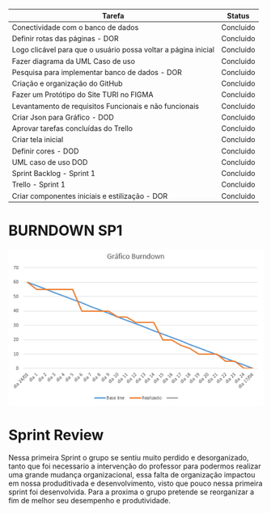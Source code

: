 |                             Tarefa                             |  Status   | 
|----------------------------------------------------------------|-----------|
| Conectividade com o banco de dados                             | Concluido |
| Definir rotas das páginas - DOR                                | Concluido |
| Logo clicável para que o usuário possa voltar a página inicial | Concluido |
| Fazer diagrama da UML Caso de uso                              | Concluido |
| Pesquisa para implementar banco de dados - DOR                 | Concluido |
| Criação e organização do GitHub                                | Concluido |  
| Fazer um Protótipo do Site TURI no FIGMA                       | Concluido | 
| Levantamento de requisitos Funcionais e não funcionais         | Concluido |
| Criar Json para Gráfico - DOD                                  | Concluido | 
| Aprovar tarefas concluídas do Trello                           | Concluido |
| Criar tela inicial                                             | Concluido |
| Definir cores - DOD                                            | Concluido |
| UML caso de uso DOD                                            | Concluido |
| Sprint Backlog - Sprint 1                                      | Concluido |
| Trello - Sprint 1                                              | Concluido |
| Criar componentes iniciais e estilização - DOR                 | Concluido |

# BURNDOWN SP1
 <div align = center>
 <img src="Imagens Turi/burndown_finalsp1.PNG">
 </div>

# Sprint Review

Nessa primeira Sprint o grupo se sentiu muito perdido e desorganizado, tanto que foi necessario a intervenção do professor para podermos realizar uma grande mudança organizacional, essa falta de organização impactou em nossa produditivada e desenvolvimento, visto que pouco nessa primeira sprint foi desenvolvida. Para a proxima o grupo pretende se reorganizar a fim de melhor seu desempenho e produtividade.
